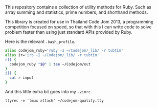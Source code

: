 
This repository contains a collection of utility methods for Ruby.
Such as array summing and statistics, prime numbers, and shorthand methods.

This library is created for use in Thailand Code Jom 2013,
a programming competition focused on speed, so that with this I can write code
to solve problem faster than using just standard APIs provided by Ruby.

Here is the relevant `.bash_profile`.

```bash
alias codejom_ruby='ruby -I ~/Codejom/_lib/ -r tubtim'
alias ir='irb -I ~/Codejom/_lib/ -r tubtim'
r() {
  codejom_ruby "$@" | tee ~/Codejom/out
}
i() {
  cat > input
}
```

And this little extra bit goes into my `.vimrc`.

```vimrc
ttyrec -e 'tmux attach' ~/codejom-qualify.tty
```
